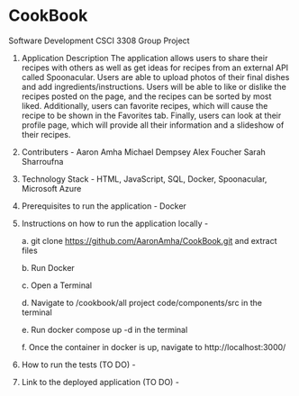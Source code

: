 # CookBook
Software Development CSCI 3308 Group Project

1. Application Description
The application allows users to share their recipes with others as well as get ideas for recipes from an external API called Spoonacular. Users are able to upload photos of their final dishes and add ingredients/instructions. Users will be able to like or dislike the recipes posted on the page, and the recipes can be sorted by most liked.
Additionally, users can favorite recipes, which will cause the recipe to be shown in the Favorites tab.
Finally, users can look at their profile page, which will provide all their information and a slideshow of their recipes. 

3. Contributers -
Aaron Amha
Michael Dempsey
Alex Foucher
Sarah Sharroufna

4. Technology Stack - HTML, JavaScript, SQL, Docker, Spoonacular, Microsoft Azure

5. Prerequisites to run the application - Docker

6. Instructions on how to run the application locally -
   
   a. git clone https://github.com/AaronAmha/CookBook.git and extract files
   
   b. Run Docker
   
   c. Open a Terminal
   
   d. Navigate to /cookbook/all project code/components/src in the terminal
   
   e. Run docker compose up -d in the terminal
   
   f. Once the container in docker is up, navigate to http://localhost:3000/

8. How to run the tests (TO DO) - 

9. Link to the deployed application (TO DO) -
